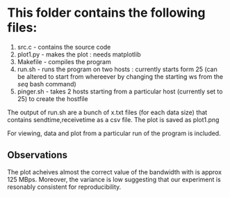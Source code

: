# This folder contains the following files:
1. src.c - contains the source code
2. plot1.py - makes the plot : needs matplotlib
3. Makefile - compiles the program
4. run.sh - runs the program on two hosts : currently starts form 25 (can be
   altered to start from whereever by changing the starting ws from the _seq_
   bash command)
5. pinger.sh - takes 2 hosts starting from a particular host (currently set to 25) to create the hostfile

The output of run.sh are a bunch of x.txt files (for each data size) that contains sendtime,receivetime as
a csv file. The plot is saved as plot1.png

For viewing, data and plot from a particular run of the program is included. 

## Observations

The plot acheives almost the correct value of the bandwidth with is approx 125 MBps. Moreover, the variance is low suggesting that our experiment is resonably consistent for reproducibility.
